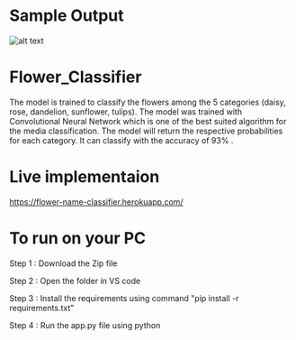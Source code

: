 # Sample Output
![alt text](https://github.com/sunilsks1412/digit_recognizer/blob/main/SampleOuput.jpeg)



# Flower_Classifier
 The model is trained to classify the flowers among the 5 categories (daisy, rose, dandelion, sunflower, tulips). The model was trained with Convolutional Neural Network which is one of the best suited algorithm for the media classification. The model will return the respective probabilities for each category. It can classify with the accuracy of  93% .

# Live implementaion
  https://flower-name-classifier.herokuapp.com/

# To run on your PC
   Step 1 : Download the Zip file
   
   Step 2 : Open the folder in VS code
   
   Step 3 : Install the requirements using command "pip install -r requirements.txt"
   
   Step 4 : Run the app.py file using python
